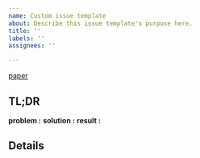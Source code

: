 ```yaml
---
name: Custom issue template
about: Describe this issue template's purpose here.
title: ''
labels: ''
assignees: ''

---
```


[paper]( )

## TL;DR
**problem :**
**solution :**
**result :**

## Details
